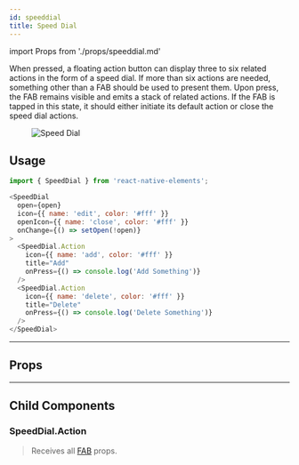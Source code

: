 ```yaml
---
id: speeddial
title: Speed Dial
---
```


import Props from './props/speeddial.md'

When pressed, a floating action button can display three to six related actions in the form of a speed dial. If more than six actions are needed, something other than a FAB should be used to present them. Upon press, the FAB remains visible and emits a stack of related actions. If the FAB is tapped in this state, it should either initiate its default action or close the speed dial actions.

<div className="component-preview component-preview--grid component-preview--grid-10">
  <figure>
    <img src="/img/SpeedDial.gif" alt="Speed Dial" />
  </figure>
</div>

## Usage

```js
import { SpeedDial } from 'react-native-elements';
```

```js
<SpeedDial
  open={open}
  icon={{ name: 'edit', color: '#fff' }}
  openIcon={{ name: 'close', color: '#fff' }}
  onChange={() => setOpen(!open)}
>
  <SpeedDial.Action
    icon={{ name: 'add', color: '#fff' }}
    title="Add"
    onPress={() => console.log('Add Something')}
  />
  <SpeedDial.Action
    icon={{ name: 'delete', color: '#fff' }}
    title="Delete"
    onPress={() => console.log('Delete Something')}
  />
</SpeedDial>
```

---

## Props

<Props />

---

## Child Components

### SpeedDial.Action

> Receives all [FAB](fab.md#props) props.
